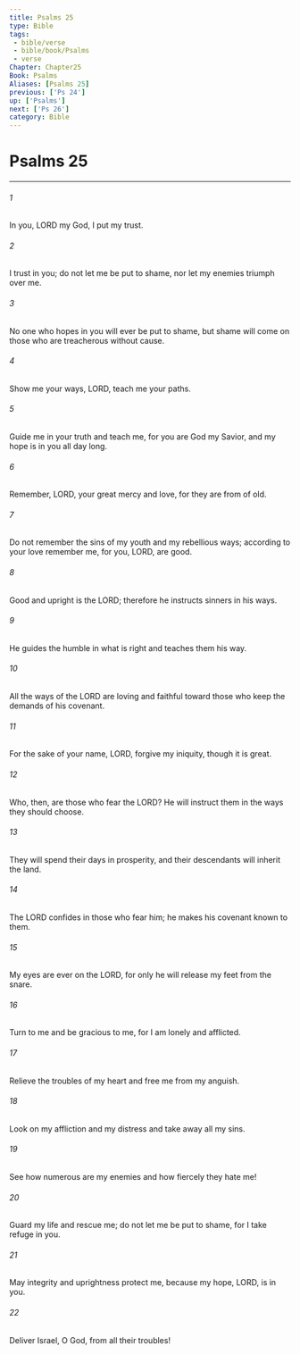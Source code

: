 ```yaml
---
title: Psalms 25
type: Bible
tags:
 - bible/verse
 - bible/book/Psalms
 - verse
Chapter: Chapter25
Book: Psalms
Aliases: [Psalms 25]
previous: ['Ps 24']
up: ['Psalms']
next: ['Ps 26']
category: Bible
---
```

# Psalms 25

***


###### 1 
In you, LORD my God, I put my trust. 

###### 2 
I trust in you; do not let me be put to shame, nor let my enemies triumph over me. 

###### 3 
No one who hopes in you will ever be put to shame, but shame will come on those who are treacherous without cause. 

###### 4 
Show me your ways, LORD, teach me your paths. 

###### 5 
Guide me in your truth and teach me, for you are God my Savior, and my hope is in you all day long. 

###### 6 
Remember, LORD, your great mercy and love, for they are from of old. 

###### 7 
Do not remember the sins of my youth and my rebellious ways; according to your love remember me, for you, LORD, are good. 

###### 8 
Good and upright is the LORD; therefore he instructs sinners in his ways. 

###### 9 
He guides the humble in what is right and teaches them his way. 

###### 10 
All the ways of the LORD are loving and faithful toward those who keep the demands of his covenant. 

###### 11 
For the sake of your name, LORD, forgive my iniquity, though it is great. 

###### 12 
Who, then, are those who fear the LORD? He will instruct them in the ways they should choose. 

###### 13 
They will spend their days in prosperity, and their descendants will inherit the land. 

###### 14 
The LORD confides in those who fear him; he makes his covenant known to them. 

###### 15 
My eyes are ever on the LORD, for only he will release my feet from the snare. 

###### 16 
Turn to me and be gracious to me, for I am lonely and afflicted. 

###### 17 
Relieve the troubles of my heart and free me from my anguish. 

###### 18 
Look on my affliction and my distress and take away all my sins. 

###### 19 
See how numerous are my enemies and how fiercely they hate me! 

###### 20 
Guard my life and rescue me; do not let me be put to shame, for I take refuge in you. 

###### 21 
May integrity and uprightness protect me, because my hope, LORD, is in you. 

###### 22 
Deliver Israel, O God, from all their troubles! 
